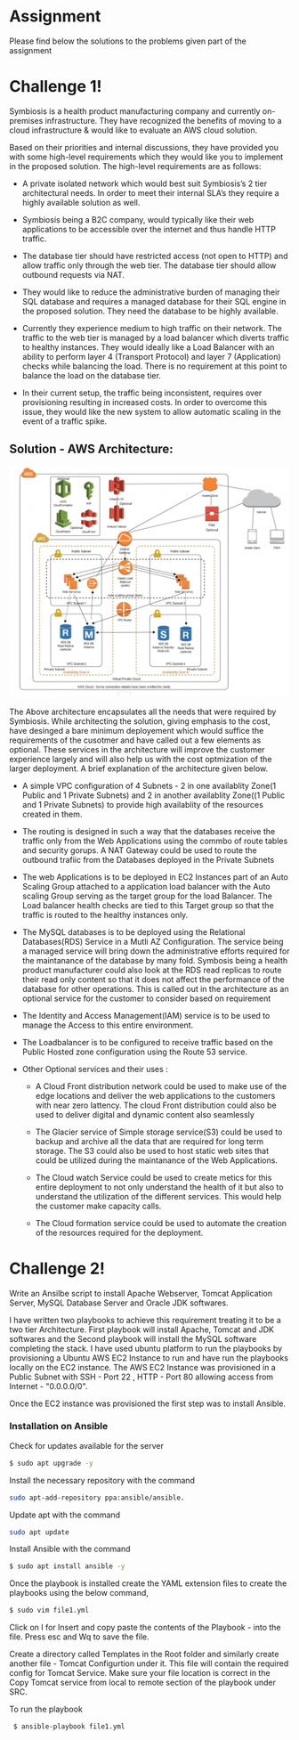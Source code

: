 # Assignment

Please find below the solutions to the problems given part of the assignment

# Challenge 1!

Symbiosis is a health product manufacturing company and currently on-premises infrastructure. They have recognized the benefits of moving to a cloud infrastructure & would like to evaluate an AWS cloud solution.

Based on their priorities and internal discussions, they have provided you with some high-level requirements which they would like you to implement in the proposed solution. The high-level requirements are as follows:

  - A private isolated network which would best suit Symbiosis’s 2 tier architectural needs. In order to meet their internal SLA’s they   require a highly available solution as well.

  - Symbiosis being a B2C company, would typically like their web applications to be accessible over the internet and thus handle HTTP     traffic.

  - The database tier should have restricted access (not open to HTTP) and allow traffic only through the web tier. The database tier     should allow outbound requests via NAT.

  - They would like to reduce the administrative burden of managing their SQL database and requires a managed database for their SQL       engine in the proposed solution. They need the database to be highly available.

  - Currently they experience medium to high traffic on their network. The traffic to the web tier is managed by a load balancer which      diverts traffic to healthy instances. They would ideally like a Load Balancer with an ability to perform layer 4 (Transport Protocol)    and layer 7 (Application) checks while balancing the load. There is no requirement at this point to balance the load on the database    tier.

  - In their current setup, the traffic being inconsistent, requires over provisioning resulting in increased costs. In order to            overcome this issue, they would like the new system to allow automatic scaling in the event of a traffic spike.

## Solution - AWS Architecture:

![picture](https://github.com/bhaskarsconsortium/assignment/blob/master/AWS%20Architecture%20-%20Final.jpg)

The Above architecture encapsulates all the needs that were required by Symbiosis. While architecting the solution, giving emphasis to the cost, have desinged a bare minimum deployement which would suffice the requirements of the cusotmer and have called out a few elements as optional. These services in the architecture will improve the customer experience largely and will also help us with the cost optmization of the larger deployment. A brief explanation of the architecture given below.

  - A simple VPC configuration of 4 Subnets - 2 in one availablity Zone(1 Public and 1 Private Subnets) and 2 in another availablity      Zone((1 Public and 1 Private Subnets) to provide high availablity of the resources created in them. 
  
  - The routing is designed in such a way that the databases receive the traffic only from the Web Applications using the commbo of route tables and security gorups. A NAT Gateway could be used to route the outbound trafiic from the Databases deployed in the Private Subnets
  
  - The web Applications is to be deployed in EC2 Instances part of an Auto Scaling Group attached to a application load balancer with the Auto scaling Group serving as the target group for the load Balancer. The Load balancer health checks are tied to this Target group so that the traffic is routed to the healthy instances only.
  
  - The MySQL databases is to be deployed using the Relational Databases(RDS) Service in a Mutli AZ Configuration. The service being a managed service will bring down the administrative efforts required for the maintanance of the database by many fold. Symbosis being a health product manufacturer could also look at the RDS read replicas to route their read only content so that it does not affect the performance of the database for other operations. This is called out in the architecture as an optional service for the customer to consider based on requirement
  
  - The Identity and Access Management(IAM) service is to be used to manage the Access to this entire environment.
  
  - The Loadbalancer is to be configured to receive traffic based on the Public Hosted zone configuration using the Route 53 service.
  
  - Other Optional services and their uses :
  
    - A Cloud Front distribution network could be used to make use of the edge locations and deliver the web applications to the customers with near zero lattency. The cloud Front distribution could also be used to deliver digital and dynamic content also seamlessly
    
    - The Glacier service of Simple storage service(S3) could be used to backup and archive all the data that are required for long term storage. The S3 could also be used to host static web sites that could be utilized during the maintanance of the Web Applications.
    
    - The Cloud watch Service could be used to create metics for this entire deployment to not only understand the health of it but also to understand the utilization of the different services. This would help the customer make capacity calls.
    
    - The Cloud formation service could be used to automate the creation of the resources required for the deployment.
  
# Challenge 2!

Write an Ansilbe script to install Apache Webserver, Tomcat Application Server, MySQL Database Server and Oracle JDK softwares.

I have written two playbooks to achieve this requirement treating it to be a two tier Architecture. First playbook will install Apache, Tomcat and JDK softwares and the Second playbook will install the MySQL software completing the stack. I have used ubuntu platform to run the playbooks by provisioning a Ubuntu AWS EC2 Instance to run and have run the playbooks locally on the EC2 instance. The AWS EC2 Instance was provisioned in a Public Subnet with SSH - Port 22 , HTTP - Port 80 allowing access from Internet - "0.0.0.0/0".

Once the EC2 instance was provisioned the first step was to install Ansible.

### Installation on Ansible

Check for updates available for the server

```sh
$ sudo apt upgrade -y
```
Install the necessary repository with the command 
```sh
sudo apt-add-repository ppa:ansible/ansible.
```
Update apt with the command 
```sh
sudo apt update
```
Install Ansible with the command
```sh
$ sudo apt install ansible -y
```
Once the playbook is installed create the YAML extension files to create the playbooks using the below command,
```sh
$ sudo vim file1.yml
```
Click on I for Insert and copy paste the contents of the Playbook -  into the file. Press esc and Wq to save the file.

Create a directory called Templates in the Root folder and similarly create another file - Tomcat Configurtion under it. This file will contain the required config for Tomcat Service. Make sure your file location is correct in the Copy Tomcat service from local to remote section of the playbook under SRC.

To run the playbook 

```sh
 $ ansible-playbook file1.yml
 ```
